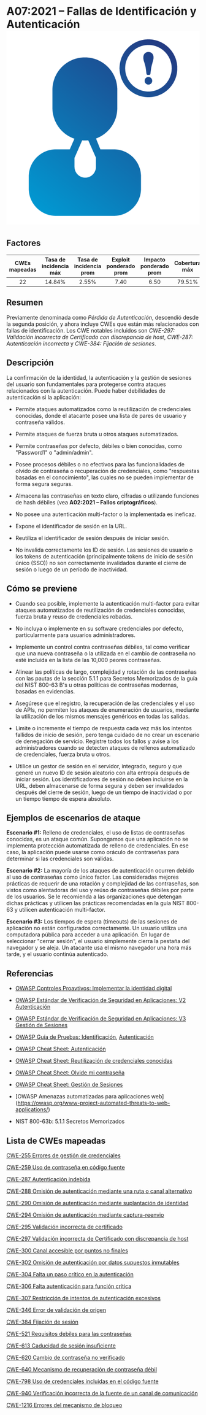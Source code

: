 # A07:2021 – Fallas de Identificación y Autenticación    ![icon](assets/TOP_10_Icons_Final_Identification_and_Authentication_Failures.png)

## Factores

| CWEs mapeadas | Tasa de incidencia máx | Tasa de incidencia prom | Exploit ponderado prom| Impacto ponderado prom | Cobertura máx | Cobertura prom | Incidencias totales | Total CVEs |
|:-------------:|:--------------------:|:--------------------:|:--------------:|:--------------:|:----------------------:|:---------------------:|:-------------------:|:------------:|
| 22          | 14.84%             | 2.55%              | 7.40                 | 6.50                | 79.51%       | 45.72%       | 132,195           | 3,897      |

## Resumen

Previamente denominada como *Pérdida de Autenticación*, descendió desde
la segunda posición, y ahora incluye CWEs que están más relacionados con
fallas de identificación. Los CWE notables incluidos son
*CWE-297: Validación incorrecta de Certificado con discrepancia de host*,
*CWE-287: Autenticación incorrecta* y
*CWE-384: Fijación de sesiones*.

## Descripción

La confirmación de la identidad, la autenticación y la gestión de sesiones
del usuario son fundamentales para protegerse contra ataques relacionados con
la autenticación. Puede haber debilidades de autenticación si la aplicación:

-   Permite ataques automatizados como la reutilización de credenciales
    conocidas, donde el atacante posee una lista de pares de usuario y
    contraseña válidos.

-   Permite ataques de fuerza bruta u otros ataques automatizados.

-   Permite contraseñas por defecto, débiles o bien conocidas, como "Password1"
    o "admin/admin".

-   Posee procesos débiles o no efectivos para las funcionalidades de
    olvido de contraseña o recuperación de credenciales, como
    "respuestas basadas en el conocimiento", las cuales no se
    pueden implementar de forma segura seguras.

-   Almacena las contraseñas en texto claro, cifradas o utilizando funciones
    de hash débiles (vea **A02:2021 – Fallos criptográficos**).

-   No posee una autenticación multi-factor o la implementada es ineficaz.

-   Expone el identificador de sesión en la URL.

-   Reutiliza el identificador de sesión después de iniciar sesión.

-   No invalida correctamente los ID de sesión. Las sesiones de usuario o
    los tokens de autenticación (principalmente tokens de inicio de sesión
    único (SSO)) no son correctamente invalidados durante el cierre de sesión
    o luego de un período de inactividad.

## Cómo se previene

-   Cuando sea posible, implemente la autenticación multi-factor para evitar
    ataques automatizados de reutilización de credenciales conocidas,
    fuerza bruta y reuso de credenciales robadas.

-   No incluya o implemente en su software credenciales por defecto,
    particularmente para usuarios administradores.

-   Implemente un control contra contraseñas débiles, tal como verificar
    que una nueva contraseña o la utilizada en el cambio de contraseña
    no esté incluída en la lista de las 10,000 peores contraseñas.

-   Alinear las políticas de largo, complejidad y rotación de las contraseñas
    con las pautas de la sección 5.1.1 para Secretos Memorizados de la guía del
    NIST 800-63 B's u otras políticas de contraseñas modernas,
    basadas en evidencias.

-   Asegúrese que el registro, la recuperación de las credenciales y el
    uso de APIs, no permiten los ataques de enumeración de usuarios, mediante
    la utilización de los mismos mensajes genéricos en todas las salidas.

-   Limite o incremente el tiempo de respuesta cada vez más los intentos
    fallidos de inicio de sesión, pero tenga cuidado de no crear un escenario
    de denegación de servicio. Registre todos los fallos y avise a los
    administradores cuando se detecten ataques de rellenos automatizado de
    credenciales, fuerza bruta u otros.

-   Utilice un gestor de sesión en el servidor, integrado, seguro y que generé
    un nuevo ID de sesión aleatorio con alta entropía después de iniciar sesión.
    Los identificadores de sesión no deben incluirse en la URL,
    deben almacenarse de forma segura y deben ser invalidados después del
    cierre de sesión, luego de un tiempo de inactividad o por un tiempo tiempo
    de espera absoluto.

## Ejemplos de escenarios de ataque

**Escenario #1:** Relleno de credenciales, el uso de listas de contraseñas
conocidas, es un ataque común. Supongamos que una aplicación no se implementa
protección automatizada de relleno de credenciales. En ese caso, la aplicación
puede usarse como oráculo de contraseñas para determinar si las credenciales son
válidas.

**Escenario #2:** La mayoría de los ataques de autenticación ocurren debido al
uso de contraseñas como único factor. Las consideradas mejores prácticas de
requerir de una rotación y complejidad de las contraseñas, son vistos como
alentadoras del uso y reúso de contraseñas débiles por parte de los usuarios.
Se le recomienda a las organizaciones que detengan dichas prácticas y utilicen
las prácticas recomendadas en la guía NIST 800-63 y utilicen autenticación
multi-factor.

**Escenario #3:** Los tiempos de espera (timeouts) de las sesiones de aplicación
no están configurados correctamente. Un usuario utiliza una computadora pública
para acceder a una aplicación. En lugar de seleccionar "cerrar sesión", el
usuario simplemente cierra la pestaña del navegador y se aleja. Un atacante usa
el mismo navegador una hora más tarde, y el usuario continúa autenticado.

## Referencias

-   [OWASP Controles Proavtivos: Implementar la identidad digital](https://owasp.org/www-project-proactive-controls/v3/en/c6-digital-identity)

-   [OWASP Estándar de Verificación de Seguridad en Aplicaciones: V2 Autenticación](https://owasp.org/www-project-application-security-verification-standard)

-   [OWASP Estándar de Verificación de Seguridad en Aplicaciones: V3 Gestión de Sesiones](https://owasp.org/www-project-application-security-verification-standard)

-   [OWASP Guía de Pruebas: Identificación](https://owasp.org/www-project-web-security-testing-guide/stable/4-Web_Application_Security_Testing/03-Identity_Management_Testing/README), [Autenticación](https://owasp.org/www-project-web-security-testing-guide/stable/4-Web_Application_Security_Testing/04-Authentication_Testing/README)

-   [OWASP Cheat Sheet: Autenticación](https://cheatsheetseries.owasp.org/cheatsheets/Authentication_Cheat_Sheet.html)

-   [OWASP Cheat Sheet: Reutilización de credenciales conocidas](https://cheatsheetseries.owasp.org/cheatsheets/Credential_Stuffing_Prevention_Cheat_Sheet.html)

-   [OWASP Cheat Sheet: Olvide mi contraseña](https://cheatsheetseries.owasp.org/cheatsheets/Forgot_Password_Cheat_Sheet.html)

-   [OWASP Cheat Sheet: Gestión de Sesiones](https://cheatsheetseries.owasp.org/cheatsheets/Session_Management_Cheat_Sheet.html)

-   [OWASP Amenazas automatizadas para aplicaciones web]
    (https://owasp.org/www-project-automated-threats-to-web-applications/)    

-   NIST 800-63b: 5.1.1 Secretos Memorizados

## Lista de CWEs mapeadas

[CWE-255 Errores de gestión de credenciales](https://cwe.mitre.org/data/definitions/255.html)

[CWE-259 Uso de contraseña en código fuente](https://cwe.mitre.org/data/definitions/259.html)

[CWE-287 Autenticación indebida](https://cwe.mitre.org/data/definitions/287.html)

[CWE-288 Omisión de autenticación mediante una ruta o canal alternativo](https://cwe.mitre.org/data/definitions/288.html)

[CWE-290 Omisión de autenticación mediante suplantación de identidad](https://cwe.mitre.org/data/definitions/290.html)

[CWE-294 Omisión de autenticación mediante captura-reenvio](https://cwe.mitre.org/data/definitions/294.html)

[CWE-295 Validación incorrecta de certificado](https://cwe.mitre.org/data/definitions/295.html)

[CWE-297 Validación incorrecta de Certificado con discrepancia de host](https://cwe.mitre.org/data/definitions/297.html)

[CWE-300 Canal accesible por puntos no finales](https://cwe.mitre.org/data/definitions/300.html)

[CWE-302 Omisión de autenticación por datos supuestos inmutables](https://cwe.mitre.org/data/definitions/302.html)

[CWE-304 Falta un paso crítico en la autenticación](https://cwe.mitre.org/data/definitions/304.html)

[CWE-306 Falta autenticación para función crítica](https://cwe.mitre.org/data/definitions/306.html)

[CWE-307 Restricción de intentos de autenticación excesivos](https://cwe.mitre.org/data/definitions/307.html)

[CWE-346 Error de validación de origen](https://cwe.mitre.org/data/definitions/346.html)

[CWE-384 Fijación de sesión](https://cwe.mitre.org/data/definitions/384.html)

[CWE-521 Requisitos debiles para las contraseñas](https://cwe.mitre.org/data/definitions/521.html)

[CWE-613 Caducidad de sesión insuficiente](https://cwe.mitre.org/data/definitions/613.html)

[CWE-620 Cambio de contraseña no verificado](https://cwe.mitre.org/data/definitions/620.html)

[CWE-640 Mecanismo de recuperación de contraseña débil](https://cwe.mitre.org/data/definitions/640.html)

[CWE-798 Uso de credenciales incluidas en el código fuente](https://cwe.mitre.org/data/definitions/798.html)

[CWE-940 Verificación incorrecta de la fuente de un canal de comunicación](https://cwe.mitre.org/data/definitions/940.html)

[CWE-1216 Errores del mecanismo de bloqueo](https://cwe.mitre.org/data/definitions/1216.html)
